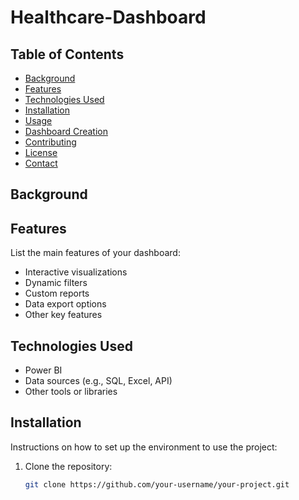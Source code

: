 # Healthcare-Dashboard 



## Table of Contents

- [Background](#background)
- [Features](#features)
- [Technologies Used](#technologies-used)
- [Installation](#installation)
- [Usage](#usage)
- [Dashboard Creation](#dashboard-creation)
- [Contributing](#contributing)
- [License](#license)
- [Contact](#contact)

## Background



## Features

List the main features of your dashboard:
- Interactive visualizations
- Dynamic filters
- Custom reports
- Data export options
- Other key features

## Technologies Used


- Power BI
- Data sources (e.g., SQL, Excel, API)
- Other tools or libraries

## Installation

Instructions on how to set up the environment to use the project:
1. Clone the repository:
   ```bash
   git clone https://github.com/your-username/your-project.git
